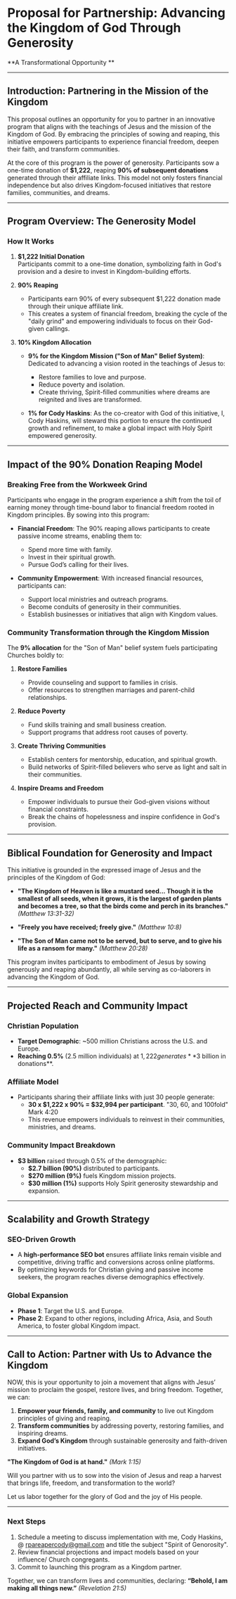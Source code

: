 # **Proposal for Partnership: Advancing the Kingdom of God Through Generosity**  
**A Transformational Opportunity **  

---

## **Introduction: Partnering in the Mission of the Kingdom**

This proposal outlines an opportunity for you to partner in an innovative program that aligns with the teachings of Jesus and the mission of the Kingdom of God. By embracing the principles of sowing and reaping, this initiative empowers participants to experience financial freedom, deepen their faith, and transform communities.

At the core of this program is the power of generosity. Participants sow a one-time donation of **$1,222**, reaping **90% of subsequent donations** generated through their affiliate links. This model not only fosters financial independence but also drives Kingdom-focused initiatives that restore families, communities, and dreams.

---

## **Program Overview: The Generosity Model**

### **How It Works**
1. **$1,222 Initial Donation**  
   Participants commit to a one-time donation, symbolizing faith in God's provision and a desire to invest in Kingdom-building efforts.  

2. **90% Reaping**  
   - Participants earn 90% of every subsequent $1,222 donation made through their unique affiliate link.  
   - This creates a system of financial freedom, breaking the cycle of the "daily grind" and empowering individuals to focus on their God-given callings.  

3. **10% Kingdom Allocation**  
   - **9% for the Kingdom Mission ("Son of Man" Belief System)**: Dedicated to advancing a vision rooted in the teachings of Jesus to:  
     - Restore families to love and purpose.  
     - Reduce poverty and isolation.  
     - Create thriving, Spirit-filled communities where dreams are reignited and lives are transformed.  

   - **1% for Cody Haskins**: As the co-creator with God of this initiative, I, Cody Haskins, will steward this portion to ensure the continued growth and refinement, to make a global impact with Holy Spirit empowered generosity.

---

## **Impact of the 90% Donation Reaping Model**

### **Breaking Free from the Workweek Grind**
Participants who engage in the program experience a shift from the toil of earning money through time-bound labor to financial freedom rooted in Kingdom principles. By sowing into this program:  
- **Financial Freedom**: The 90% reaping allows participants to create passive income streams, enabling them to:  
  - Spend more time with family.  
  - Invest in their spiritual growth.  
  - Pursue God’s calling for their lives.  

- **Community Empowerment**: With increased financial resources, participants can:  
  - Support local ministries and outreach programs.  
  - Become conduits of generosity in their communities.  
  - Establish businesses or initiatives that align with Kingdom values.  

### **Community Transformation through the Kingdom Mission**  
The **9% allocation** for the "Son of Man" belief system fuels participating Churches boldly to:  
1. **Restore Families**  
   - Provide counseling and support to families in crisis.  
   - Offer resources to strengthen marriages and parent-child relationships.  

2. **Reduce Poverty**  
   - Fund skills training and small business creation.  
   - Support programs that address root causes of poverty.  

3. **Create Thriving Communities**  
   - Establish centers for mentorship, education, and spiritual growth.  
   - Build networks of Spirit-filled believers who serve as light and salt in their communities.  

4. **Inspire Dreams and Freedom**  
   - Empower individuals to pursue their God-given visions without financial constraints.  
   - Break the chains of hopelessness and inspire confidence in God's provision.  

---

## **Biblical Foundation for Generosity and Impact**

This initiative is grounded in the expressed image of Jesus and the principles of the Kingdom of God:  
- **"The Kingdom of Heaven is like a mustard seed... Though it is the smallest of all seeds, when it grows, it is the largest of garden plants and becomes a tree, so that the birds come and perch in its branches."** *(Matthew 13:31-32)*  

- **"Freely you have received; freely give."** *(Matthew 10:8)*  

- **"The Son of Man came not to be served, but to serve, and to give his life as a ransom for many."** *(Matthew 20:28)*  

This program invites participants to embodiment of Jesus by sowing generously and reaping abundantly, all while serving as co-laborers in advancing the Kingdom of God.

---

## **Projected Reach and Community Impact**

### **Christian Population**
- **Target Demographic**: ~500 million Christians across the U.S. and Europe.  
- **Reaching 0.5%** (2.5 million individuals) at $1,222 generates **$3 billion in donations**.  

### **Affiliate Model**
- Participants sharing their affiliate links with just 30 people generate:  
  - **30 x $1,222 x 90% = $32,994 per participant**.  "30, 60, and 100fold" Mark 4:20
  - This revenue empowers individuals to reinvest in their communities, ministries, and dreams.  

### **Community Impact Breakdown**
- **$3 billion** raised through 0.5% of the demographic:  
  - **$2.7 billion (90%)** distributed to participants.  
  - **$270 million (9%)** fuels Kingdom mission projects.  
  - **$30 million (1%)** supports Holy Spirit generosity stewardship and expansion.  

---

## **Scalability and Growth Strategy**

### **SEO-Driven Growth**  
- A **high-performance SEO bot** ensures affiliate links remain visible and competitive, driving traffic and conversions across online platforms.  
- By optimizing keywords for Christian giving and passive income seekers, the program reaches diverse demographics effectively.  

### **Global Expansion**  
- **Phase 1**: Target the U.S. and Europe.  
- **Phase 2**: Expand to other regions, including Africa, Asia, and South America, to foster global Kingdom impact.  

---

## **Call to Action: Partner with Us to Advance the Kingdom**

NOW, this is your opportunity to join a movement that aligns with Jesus’ mission to proclaim the gospel, restore lives, and bring freedom. Together, we can:  
1. **Empower your friends, family, and community** to live out Kingdom principles of giving and reaping.  
2. **Transform communities** by addressing poverty, restoring families, and inspiring dreams.  
3. **Expand God’s Kingdom** through sustainable generosity and faith-driven initiatives.  

**"The Kingdom of God is at hand."** *(Mark 1:15)*  

Will you partner with us to sow into the vision of Jesus and reap a harvest that brings life, freedom, and transformation to the world?  

Let us labor together for the glory of God and the joy of His people.  

--- 

### **Next Steps**  
1. Schedule a meeting to discuss implementation with me, Cody Haskins, @ rpareapercody@gmail.com and title the subject "Spirit of Genorosity".  
2. Review financial projections and impact models based on your influence/ Church congregants.  
3. Commit to launching this program as a Kingdom partner.  

Together, we can transform lives and communities, declaring: **“Behold, I am making all things new.”** *(Revelation 21:5)*

